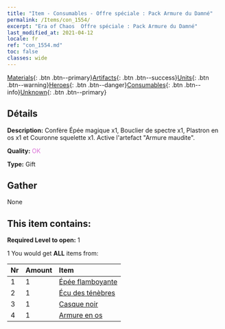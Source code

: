 ```yaml
---
title: "Item - Consumables - Offre spéciale : Pack Armure du Damné"
permalink: /Items/con_1554/
excerpt: "Era of Chaos  Offre spéciale : Pack Armure du Damné"
last_modified_at: 2021-04-12
locale: fr
ref: "con_1554.md"
toc: false
classes: wide
---
```

 [Materials](/fr/Items/){: .btn .btn--primary}[Artifacts](/fr/Items/Artifacts/){: .btn .btn--success}[Units](/fr/Items/Units/){: .btn .btn--warning}[Heroes](/fr/Items/Heroes/){: .btn .btn--danger}[Consumables](/fr/Items/Consumables/){: .btn .btn--info}[Unknown](/fr/Items/Unknown/){: .btn .btn--primary}

## Détails
 **Description:** Confère Épée magique x1, Bouclier de spectre x1, Plastron en os x1 et Couronne squelette x1. Active l'artefact \"Armure maudite\".

 **Quality:** <span style="color: #DA70D6">OK</span>

 **Type:** Gift

## Gather

  None

## This item contains:

 **Required Level to open:** 1

 1 You would get **ALL** items  from:

  | Nr | Amount |     Item    |
  |:---|:-------|:------------|
  | 1 | 1 | [Épée flamboyante](/fr/Items/art_121/) | 
  | 2 | 1 | [Écu des ténèbres](/fr/Items/art_122/) | 
  | 3 | 1 | [Casque noir](/fr/Items/art_123/) | 
  | 4 | 1 | [Armure en os](/fr/Items/art_124/) | 
